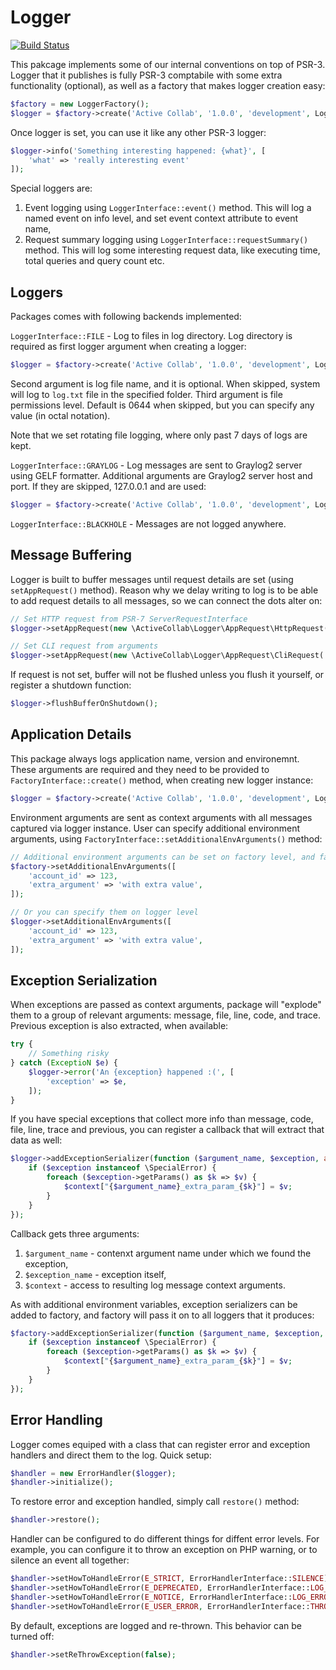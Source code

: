 # Logger

[![Build Status](https://travis-ci.org/activecollab/logger.svg?branch=master)](https://travis-ci.org/activecollab/logger)

This pakcage implements some of our internal conventions on top of PSR-3. Logger that it publishes is fully PSR-3 comptabile with some extra functionality (optional), as well as a factory that makes logger creation easy:
 
```php
$factory = new LoggerFactory();
$logger = $factory->create('Active Collab', '1.0.0', 'development', LoggerInterface::LOG_FOR_DEBUG, LoggerInterface::FILE, '/path/to/logs/dir');
```

Once logger is set, you can use it like any other PSR-3 logger:

```php
$logger->info('Something interesting happened: {what}', [
    'what' => 'really interesting event'
]);
```

Special loggers are:

1. Event logging using `LoggerInterface::event()` method. This will log a named event on info level, and set event context attribute to event name,
1. Request summary logging using `LoggerInterface::requestSummary()` method. This will log some interesting request data, like executing time, total queries and query count etc.

## Loggers

Packages comes with following backends implemented:

`LoggerInterface::FILE` - Log to files in log directory. Log directory is required as first logger argument when creating a logger:

```php
$logger = $factory->create('Active Collab', '1.0.0', 'development', LoggerInterface::LOG_FOR_DEBUG, LoggerInterface::FILE, '/path/to/logs/dir', 'my-awesome-logs.txt', 0777);
```

Second argument is log file name, and it is optional. When skipped, system will log to `log.txt` file in the specified folder.
Third argument is file permissions level. Default is 0644 when skipped, but you can specify any value (in octal notation).

Note that we set rotating file logging, where only past 7 days of logs are kept.

`LoggerInterface::GRAYLOG` - Log messages are sent to Graylog2 server using GELF formatter. Additional arguments are Graylog2 server host and port. If they are skipped, 127.0.0.1 and are used:

```php
$logger = $factory->create('Active Collab', '1.0.0', 'development', LoggerInterface::LOG_FOR_DEBUG, LoggerInterface::GRAYLOG, 'graylog.company.com', 12201);
```

`LoggerInterface::BLACKHOLE` - Messages are not logged anywhere.

## Message Buffering

Logger is built to buffer messages until request details are set (using `setAppRequest()` method). Reason why we delay writing to log is to be able to add request details to all messages, so we can connect the dots alter on:

```php
// Set HTTP request from PSR-7 ServerRequestInterface
$logger->setAppRequest(new \ActiveCollab\Logger\AppRequest\HttpRequest($request));

// Set CLI request from arguments
$logger->setAppRequest(new \ActiveCollab\Logger\AppRequest\CliRequest('session ID', $_SERVER['argv']));
```

If request is not set, buffer will not be flushed unless you flush it yourself, or register a shutdown function:

```php
$logger->flushBufferOnShutdown();
```

## Application Details

This package always logs application name, version and environemnt. These arguments are required and they need to be provided to `FactoryInterface::create()` method, when creating new logger instance:

```php
$logger = $factory->create('Active Collab', '1.0.0', 'development', LoggerInterface::LOG_FOR_DEBUG, LoggerInterface::FILE, '/path/to/logs/dir');
```

Environment arguments are sent as context arguments with all messages captured via logger instance. User can specify additional environment arguments, using `FactoryInterface::setAdditionalEnvArguments()` method:

```php
// Additional environment arguments can be set on factory level, and factory will pass them to all loggers that it produces
$factory->setAdditionalEnvArguments([
    'account_id' => 123,
    'extra_argument' => 'with extra value',
]);

// Or you can specify them on logger level
$logger->setAdditionalEnvArguments([
    'account_id' => 123,
    'extra_argument' => 'with extra value',
]);
```

## Exception Serialization

When exceptions are passed as context arguments, package will "explode" them to a group of relevant arguments: message, file, line, code, and trace. Previous exception is also extracted, when available:

```php
try {
    // Something risky
} catch (ExceptioN $e) {
    $logger->error('An {exception} happened :(', [
        'exception' => $e,
    ]);
}
```

If you have special exceptions that collect more info than message, code, file, line, trace and previous, you can register a callback that will extract that data as well:

```php
$logger->addExceptionSerializer(function ($argument_name, $exception, array &$context) {
    if ($exception instanceof \SpecialError) {
        foreach ($exception->getParams() as $k => $v) {
            $context["{$argument_name}_extra_param_{$k}"] = $v;
        }
    }
});
```

Callback gets three arguments:

1. `$argument_name` - contenxt argument name under which we found the exception,
1. `$exception_name` - exception itself,
1. `$context` - access to resulting log message context arguments.

As with additional environment variables, exception serializers can be added to factory, and factory will pass it on to all loggers that it produces:

```php
$factory->addExceptionSerializer(function ($argument_name, $exception, array &$context) {
    if ($exception instanceof \SpecialError) {
        foreach ($exception->getParams() as $k => $v) {
            $context["{$argument_name}_extra_param_{$k}"] = $v;
        }
    }
});
```

## Error Handling

Logger comes equiped with a class that can register error and exception handlers and direct them to the log. Quick setup:

```php
$handler = new ErrorHandler($logger);
$handler->initialize();
```

To restore error and exception handled, simply call `restore()` method:

```php
$handler->restore();
```

Handler can be configured to do different things for diffent error levels. For example, you can configure it to throw an exception on PHP warning, or to silence an event all together:

```php
$handler->setHowToHandleError(E_STRICT, ErrorHandlerInterface::SILENCE);
$handler->setHowToHandleError(E_DEPRECATED, ErrorHandlerInterface::LOG_NOTICE);
$handler->setHowToHandleError(E_NOTICE, ErrorHandlerInterface::LOG_ERROR);
$handler->setHowToHandleError(E_USER_ERROR, ErrorHandlerInterface::THROW_EXCEPTION);
```

By default, exceptions are logged and re-thrown. This behavior can be turned off:

```php
$handler->setReThrowException(false);
```
